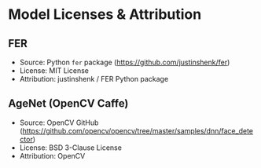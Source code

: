 # Model Licenses & Attribution

## FER
- Source: Python `fer` package (https://github.com/justinshenk/fer)
- License: MIT License
- Attribution: justinshenk / FER Python package

## AgeNet (OpenCV Caffe)
- Source: OpenCV GitHub (https://github.com/opencv/opencv/tree/master/samples/dnn/face_detector)
- License: BSD 3-Clause License
- Attribution: OpenCV